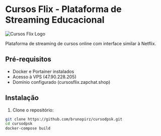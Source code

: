 # Cursos Flix - Plataforma de Streaming Educacional

![Cursos Flix Logo](https://via.placeholder.com/150x50?text=Cursos+Flix)

Plataforma de streaming de cursos online com interface similar à Netflix.

## Pré-requisitos

- Docker e Portainer instalados
- Acesso à VPS (47.90.228.205)
- Domínio configurado (cursosflix.zapchat.shop)

## Instalação

1. Clone o repositório:
```bash
git clone https://github.com/brunopirz/cursodpsk.git
cd cursodpsk
docker-compose build
